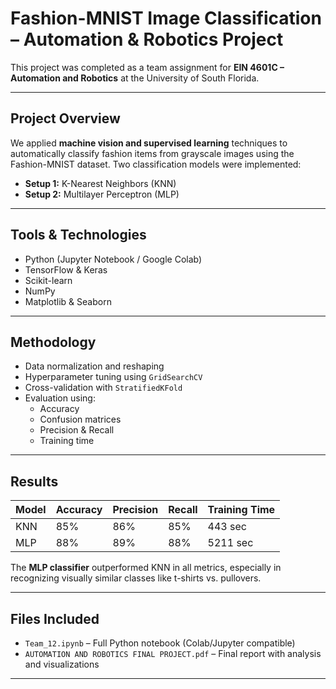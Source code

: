 # Fashion-MNIST Image Classification – Automation & Robotics Project

This project was completed as a team assignment for **EIN 4601C – Automation and Robotics** at the University of South Florida.

---

##  Project Overview

We applied **machine vision and supervised learning** techniques to automatically classify fashion items from grayscale images using the Fashion-MNIST dataset. Two classification models were implemented:

- **Setup 1:** K-Nearest Neighbors (KNN)
- **Setup 2:** Multilayer Perceptron (MLP)

---

##  Tools & Technologies

- Python (Jupyter Notebook / Google Colab)
- TensorFlow & Keras
- Scikit-learn
- NumPy
- Matplotlib & Seaborn

---

##  Methodology

- Data normalization and reshaping
- Hyperparameter tuning using `GridSearchCV`
- Cross-validation with `StratifiedKFold`
- Evaluation using:
  - Accuracy
  - Confusion matrices
  - Precision & Recall
  - Training time

---

##  Results

| Model | Accuracy | Precision | Recall | Training Time |
|-------|----------|-----------|--------|----------------|
| KNN   | 85%      | 86%       | 85%    | 443 sec        |
| MLP   | 88%      | 89%       | 88%    | 5211 sec       |

The **MLP classifier** outperformed KNN in all metrics, especially in recognizing visually similar classes like t-shirts vs. pullovers.

---

## Files Included

- `Team_12.ipynb` – Full Python notebook (Colab/Jupyter compatible)
- `AUTOMATION AND ROBOTICS FINAL PROJECT.pdf` – Final report with analysis and visualizations

---


